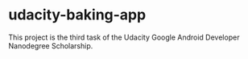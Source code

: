 # udacity-baking-app
This project is the third task of the Udacity Google Android Developer Nanodegree Scholarship.
